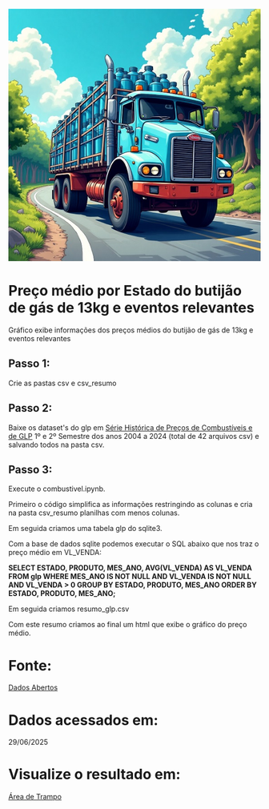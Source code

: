 ![Caminhão de Gás](caminhao_gas.jpg)

# Preço médio por Estado do butijão de gás de 13kg e eventos relevantes 
  Gráfico exibe informações dos preços médios do butijão de gás de 13kg e eventos relevantes

## Passo 1: 
  Crie as pastas csv e csv_resumo

## Passo 2:
  Baixe os dataset's do glp em [Série Histórica de Preços de Combustíveis e de GLP](https://dados.gov.br/dados/conjuntos-dados/serie-historica-de-precos-de-combustiveis-e-de-glp)
  1º e 2º Semestre dos anos 2004 a 2024 (total de 42 arquivos csv) e salvando todos na pasta csv.
  

## Passo 3:
  Execute o combustivel.ipynb.
  
  Primeiro o código simplifica as informações restringindo as colunas e cria na pasta csv_resumo planilhas com menos colunas.
  
  Em seguida criamos uma tabela glp do sqlite3.
  
  Com a base de dados sqlite podemos executar o SQL abaixo que nos traz o preço médio em VL_VENDA:
  
  **SELECT 
          ESTADO,
          PRODUTO,
          MES_ANO,
          AVG(VL_VENDA) AS VL_VENDA
      FROM 
          glp
      WHERE 
          MES_ANO IS NOT NULL 
          AND VL_VENDA IS NOT NULL
          AND VL_VENDA > 0
      GROUP BY 
          ESTADO, PRODUTO, MES_ANO
      ORDER BY 
          ESTADO, PRODUTO, MES_ANO;**
  
  Em seguida criamos resumo_glp.csv
  
  Com este resumo criamos ao final um html que exibe o gráfico do preço médio.

# Fonte:
[Dados Abertos](https://dados.gov.br/dados/conjuntos-dados/serie-historica-de-precos-de-combustiveis-e-de-glp)

# Dados acessados em: 
29/06/2025

# Visualize o resultado em: 
[Área de Trampo](https://www.areadetrampo.com.br/preco-medio-de-combustiveis-2004-a-2024-e-eventos-relevantes/)
